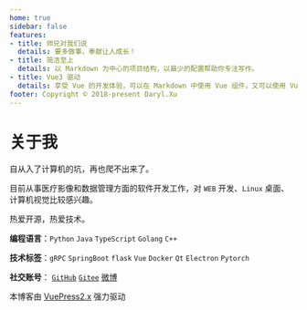 ```yaml
---
home: true
sidebar: false
features:
- title: 师兄对我们说
  details: 要多做事，奉献让人成长！
- title: 简洁至上
  details: 以 Markdown 为中心的项目结构，以最少的配置帮助你专注写作。
- title: Vue3 驱动
  details: 享受 Vue 的开发体验，可以在 Markdown 中使用 Vue 组件，又可以使用 Vue 来开发自定义主题。
footer: Copyright © 2018-present Daryl.Xu
---
```

# 关于我

自从入了计算机的坑，再也爬不出来了。

目前从事医疗影像和数据管理方面的软件开发工作，对 `WEB` 开发、`Linux` 桌面、
计算机视觉比较感兴趣。

热爱开源，热爱技术。

**编程语言**：`Python` `Java` `TypeScript` `Golang` `C++`

**技术标签**：`gRPC` `SpringBoot` `flask` `Vue` `Docker` `Qt` `Electron` `Pytorch`

**社交账号**：
[`GitHub`](https://github.com/ziqiangxu)
[`Gitee`](https://gitee.com/daryl6)
[微博](https://weibo.com/u/2764693391)

本博客由 [VuePress2.x](https://v2.vuepress.vuejs.org/zh/) 强力驱动
